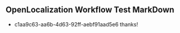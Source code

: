 ## OpenLocalization Workflow Test MarkDown
* c1aa9c63-aa6b-4d63-92ff-aebf91aad5e6 thanks!

<!--HONumber=Jul16_HO3-->


